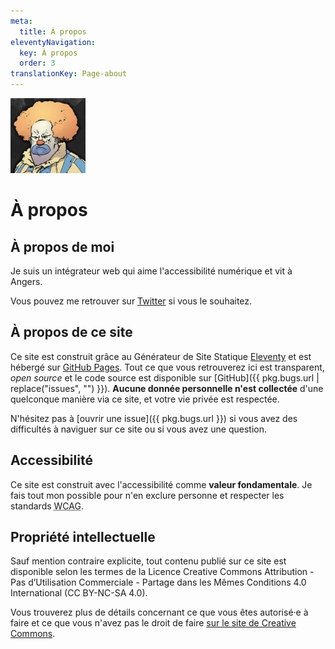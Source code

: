 ```yaml
---
meta:
  title: À propos
eleventyNavigation:
  key: À propos
  order: 3
translationKey: Page-about
---
```


<img src="/assets/images/honk.jpg" class="Avatar" alt="Avatar, clown roux en colère." width="120" height="120">

# À propos


## À propos de moi

Je suis un intégrateur web qui aime l'accessibilité numérique et vit à Angers.

Vous pouvez me retrouver sur [Twitter](https://twitter.com/GaetanBt) si vous le souhaitez.


## À propos de ce site

Ce site est construit grâce au Générateur de Site Statique [<span lang="en">Eleventy</span>](https://11ty.io) et est hébergé sur [GitHub Pages](https://pages.github.com). Tout ce que vous retrouverez ici est transparent, <i lang="en">open source</i> et le code source est disponible sur [GitHub]({{ pkg.bugs.url | replace("issues", "") }}).
**Aucune donnée personnelle n'est collectée** d'une quelconque manière via ce site, et votre vie privée est respectée.

N'hésitez pas à [ouvrir une issue]({{ pkg.bugs.url }}) si vous avez des difficultés à naviguer sur ce site ou si vous avez une question.


## Accessibilité

Ce site est construit avec l'accessibilité comme **valeur fondamentale**. Je fais tout mon possible pour n'en exclure personne et respecter les standards <abbr lang="en" title="Web Content Accessibility Guidelines">WCAG</abbr>.


## Propriété intellectuelle

Sauf mention contraire explicite, tout contenu publié sur ce site est disponible selon les termes de la Licence <span lang="en">Creative Commons</span> Attribution - Pas d’Utilisation Commerciale - Partage dans les Mêmes Conditions 4.0 International (CC BY-NC-SA 4.0).

Vous trouverez plus de détails concernant ce que vous êtes autorisé·e à faire et ce que vous n'avez pas le droit de faire [sur le site de Creative Commons](https://creativecommons.org/licenses/by-nc-sa/4.0/deed.fr).
